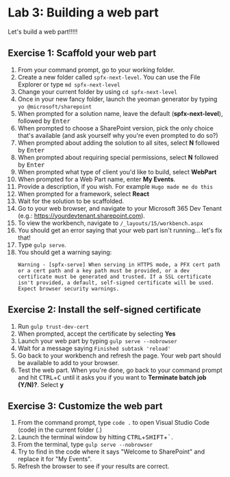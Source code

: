 # Lab 3: Building a web part

Let's build a web part!!!!!

## Exercise 1: Scaffold your web part

1. From your command prompt, go to your working folder. 
1. Create a new folder called `spfx-next-level`. You can use the File Explorer or type `md spfx-next-level`
1. Change your current folder by using `cd spfx-next-level`
1. Once in your new fancy folder, launch the yeoman generator by typing `yo @microsoft/sharepoint`
1. When prompted for a solution name, leave the default (**spfx-next-level**), followed by <kbd>Enter</kbd>
1. When prompted to choose a SharePoint version, pick the only choice that's available (and ask yourself why you're even prompted to do so?)
1. When prompted about adding the solution to all sites, select **N** followed by <kbd>Enter</kbd>
1. When prompted about requiring special permissions, select **N** followed by <kbd>Enter</kbd>
1. When prompted what type of client you'd like to build, select **WebPart**
1. When prompted for a Web Part name, enter **My Events**. 
1. Provide a description, if you wish. For example `Hugo made me do this`
1. When prompted for a framework, select **React**
1. Wait for the solution to be scaffolded.
1. Go to your web browser, and navigate to your Microsoft 365 Dev Tenant (e.g.: https://yourdevtenant.sharepoint.com).
1. To view the workbench, navigate to `/_layouts/15/workbench.aspx`
1. You should get an error saying that your web part isn't running... let's fix that! 
1. Type `gulp serve`.
1. You should get a warning saying:
    ```
    Warning - [spfx-serve] When serving in HTTPS mode, a PFX cert path or a cert path and a key path must be provided, or a dev certificate must be generated and trusted. If a SSL certificate isn't provided, a default, self-signed certificate will be used. Expect browser security warnings.
    ```

## Exercise 2: Install the self-signed certificate

1. Run `gulp trust-dev-cert`
1. When prompted, accept the certificate by selecting **Yes**
1. Launch your web part by typing `gulp serve --nobrowser`
1. Wait for a message saying `Finished subtask 'reload'`
1. Go back to your workbench and refresh the page. Your web part should be available to add to your browser.
1. Test the web part. When you're done, go back to your command prompt and hit <kbd>CTRL</kbd>+<kbd>C</kbd> until it asks you if you want to **Terminate batch job (Y/N)?**. Select **y**

## Exercise 3: Customize the web part

1. From the command prompt, type `code .` to open Visual Studio Code (code) in the current folder (.)
1. Launch the terminal window by hitting <kbd>CTRL</kbd>+<kbd>SHIFT</kbd>+<kbd>`</kbd>.
1. From the terminal, type `gulp serve --nobrowser`
1. Try to find in the code where it says "Welcome to SharePoint" and replace it for "My Events".
1. Refresh the browser to see if your results are correct.




